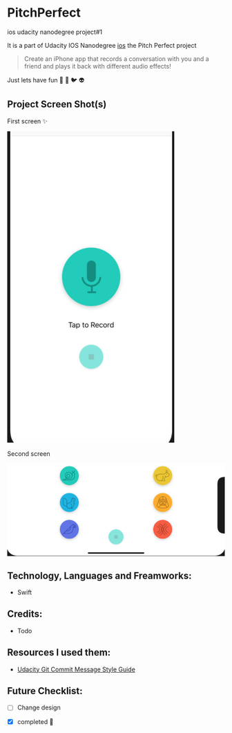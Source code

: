 # PitchPerfect
ios udacity nanodegree project#1

It is a part of Udacity IOS Nanodegree [ios](https://www.udacity.com/course/ios-developer-nanodegree--nd003) the Pitch Perfect project
> Create an iPhone app that records a conversation with you and a friend and plays it back with different audio effects!

Just lets have fun :snail: :rabbit: :bird: :alien:

## Project Screen Shot(s)
First screen :sparkles:

![](https://github.com/iAbrar/PitchPerfect/blob/master/1.png)

Second screen

![](https://github.com/iAbrar/PitchPerfect/blob/master/2.png)


## Technology, Languages and Freamworks:
- Swift

## Credits:
- Todo []()

## Resources I used them:
- [Udacity Git Commit Message Style Guide](https://udacity.github.io/git-styleguide/)
    

## Future Checklist:
- [ ] Change design
- [x] completed :muscle:

